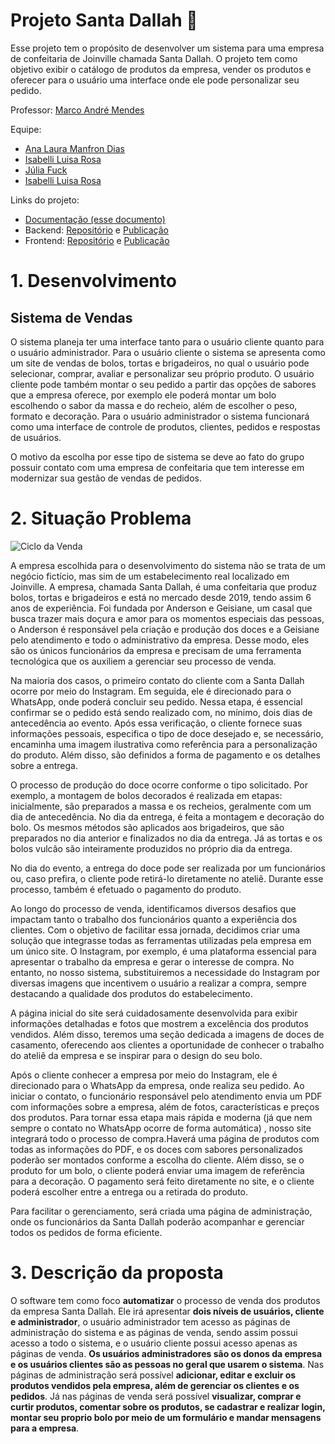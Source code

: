 # Projeto Santa Dallah :cake:

Esse projeto tem o propósito de desenvolver um sistema para uma empresa de confeitaria de Joinville chamada Santa Dallah. O projeto tem como objetivo exibir o catálogo de produtos da empresa, vender os produtos e oferecer para o usuário uma interface onde ele pode personalizar seu pedido.


Professor: [Marco André Mendes](github.com/marcoandre)

Equipe:
- [Ana Laura Manfron Dias](https://github.com/analauradias)
- [Isabelli Luisa Rosa](https://github.com/isabellirosa)
- [Júlia Fuck](https://github.com/fujulia)
- [Isabelli Luisa Rosa](https://github.com/rafaelabarbieric)
  
  
Links do projeto:

-   [Documentação (esse documento)](https://github.com/fujulia/Projeto-Integrador)
-   Backend: [Repositório](https://github.com/Projeto-Santa-Dallah/SantaDallah_BackEnd) e [Publicação](https://pi-backend.herokuapp.com/)
-   Frontend: [Repositório](https://github.com/Projeto-Santa-Dallah/SantaDallah_FrontEnd) e [Publicação](https://pi-frontend.herokuapp.com/)
  
  



# 1. Desenvolvimento

## Sistema de Vendas

O sistema planeja ter uma interface tanto para o usuário cliente quanto para o usuário administrador. Para o usuário cliente o sistema se apresenta como um site de vendas de bolos, tortas e brigadeiros, no qual o usuário pode selecionar, comprar, avaliar e personalizar seu próprio produto. O usuário cliente pode também  montar o seu pedido a partir das opções de sabores que a empresa oferece, por exemplo ele poderá montar um bolo escolhendo o sabor da massa e do recheio, além de escolher o peso, formato e decoração. Para o usuário administrador o sistema funcionará como uma interface de controle de produtos, clientes, pedidos e respostas de usuários. 
	
O motivo da escolha por esse tipo de sistema se deve ao fato do grupo possuir contato com uma empresa de confeitaria que tem interesse em modernizar sua gestão de vendas de pedidos.  


# 2. Situação Problema


![Ciclo da Venda](img/Usuário.png "Ciclo da Venda")

	
A empresa escolhida para o desenvolvimento do sistema não se trata de um negócio fictício, mas sim de um estabelecimento real localizado em Joinville. A empresa, chamada Santa Dallah, é uma confeitaria que produz bolos, tortas e brigadeiros e está no mercado desde 2019, tendo assim 6 anos de experiência.  Foi fundada por Anderson e Geisiane, um casal que busca trazer mais doçura e amor para os momentos especiais das pessoas, o Anderson é responsável pela criação e produção dos doces e a Geisiane pelo atendimento e todo o administrativo da empresa. Desse modo, eles são os únicos funcionários da empresa  e precisam de uma ferramenta tecnológica que os auxiliem a gerenciar seu processo de venda. 

Na maioria dos casos, o primeiro contato do cliente com a Santa Dallah ocorre por meio do Instagram. Em seguida, ele é direcionado para o WhatsApp, onde poderá concluir seu pedido. Nessa etapa, é essencial confirmar se o pedido está sendo realizado com, no mínimo, dois dias de antecedência ao evento. Após essa verificação, o cliente fornece suas informações pessoais, especifica o tipo de doce desejado e, se necessário, encaminha uma imagem ilustrativa como referência para a personalização do produto. Além disso, são definidos a forma de pagamento e os detalhes sobre a entrega.
 	
O processo de produção do doce ocorre conforme o tipo solicitado. Por exemplo, a montagem de bolos decorados é realizada em etapas: inicialmente, são preparados a massa e os recheios, geralmente com um dia de antecedência. No dia da entrega, é feita a montagem e decoração do bolo. Os mesmos métodos são aplicados aos brigadeiros, que são preparados no dia anterior e finalizados no dia da entrega. Já as tortas e os bolos vulcão são inteiramente produzidos no próprio dia da entrega.

No dia do evento, a entrega do doce pode ser realizada por um funcionários ou, caso prefira, o cliente pode retirá-lo diretamente no ateliê. Durante esse processo, também é efetuado o pagamento do produto.

Ao longo do processo de venda, identificamos diversos desafios que impactam tanto o trabalho dos funcionários quanto a experiência dos clientes. Com o objetivo de facilitar essa jornada, decidimos criar uma solução que integrasse todas as ferramentas utilizadas pela empresa em um único site. O Instagram, por exemplo, é uma plataforma essencial para apresentar o trabalho da empresa e gerar o interesse de compra. No entanto, no nosso sistema, substituiremos a necessidade do Instagram por diversas imagens que incentivem o usuário a realizar a compra, sempre destacando a qualidade dos produtos do estabelecimento.	

A página inicial do site será cuidadosamente desenvolvida para exibir informações detalhadas e fotos que mostrem a excelência dos produtos vendidos. Além disso, teremos uma seção dedicada a imagens de doces de casamento, oferecendo aos clientes a oportunidade de conhecer o trabalho do ateliê da empresa e se inspirar para o design do seu bolo.

Após o cliente conhecer a empresa por meio do Instagram, ele é direcionado para o WhatsApp da empresa, onde realiza seu pedido. Ao iniciar o contato, o funcionário responsável pelo atendimento envia um PDF com informações sobre a empresa, além de fotos, características e preços dos produtos. Para tornar essa etapa mais rápida e moderna (já que nem sempre o contato no WhatsApp ocorre de forma automática) , nosso site integrará todo o processo de compra.Haverá uma página de produtos com todas as informações do PDF, e os doces com sabores personalizados poderão ser montados conforme a escolha do cliente. Além disso, se o produto for um bolo, o cliente poderá enviar uma imagem de referência para a decoração. O pagamento será feito diretamente no site, e o cliente poderá escolher entre a entrega ou a retirada do produto.

Para facilitar o gerenciamento, será criada uma página de administração, onde os funcionários da Santa Dallah poderão acompanhar e gerenciar todos os pedidos de forma eficiente.


# 3. Descrição da proposta


O software tem como foco **automatizar** o processo de venda dos produtos da empresa Santa Dallah. Ele irá apresentar **dois níveis de usuários, cliente e administrador**, o usuário administrador tem acesso as páginas de administração do sistema e as páginas de venda, sendo assim possui acesso a todo o sistema, e o usuário cliente possui acesso apenas as páginas de venda. **Os usuários administradores são os donos da empresa e os usuários clientes são as pessoas no geral que usarem o sistema**. Nas páginas de administração será possível **adicionar, editar e excluir os produtos vendidos pela empresa, além de gerenciar os clientes e os pedidos**. Já nas páginas de venda será possível **visualizar, comprar e curtir produtos, comentar sobre os produtos, se cadastrar e realizar login, montar seu proprio bolo por meio de um formulário e mandar mensagens para a empresa**. 




